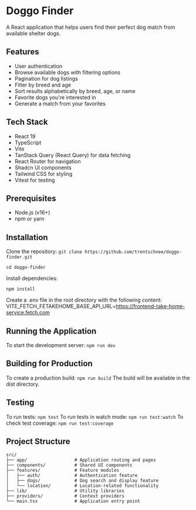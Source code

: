 # Doggo Finder

A React application that helps users find their perfect dog match from available shelter dogs.

## Features

- User authentication
- Browse available dogs with filtering options
- Pagination for dog listings
- Filter by breed and age
- Sort results alphabetically by breed, age, or name
- Favorite dogs you're interested in
- Generate a match from your favorites

## Tech Stack

- React 19
- TypeScript
- Vite
- TanStack Query (React Query) for data fetching
- React Router for navigation
- Shadcn UI components
- Tailwind CSS for styling
- Vitest for testing

## Prerequisites

- Node.js (v16+)
- npm or yarn
## Installation

Clone the repository:
`git clone https://github.com/trentschnee/doggo-finder.git`

`cd doggo-finder`

Install dependencies:

`npm install`

Create a .env file in the root directory with the following content:
VITE_FETCH_FETAKEHOME_BASE_API_URL=https://frontend-take-home-service.fetch.com

## Running the Application
To start the development server:
`npm run dev`
## Building for Production
To create a production build:
`npm run build`
The build will be available in the dist directory.
## Testing
To run tests:
`npm test`
To run tests in watch mode:
`npm run test:watch`
To check test coverage:
`npm run test:coverage`
## Project Structure
```
src/
├── app/                  # Application routing and pages
├── components/           # Shared UI components
├── features/             # Feature modules
│   ├── auth/             # Authentication feature
│   ├── dogs/             # Dog search and display feature
│   └── location/         # Location-related functionality
├── lib/                  # Utility libraries
├── providers/            # Context providers
└── main.tsx              # Application entry point
```
